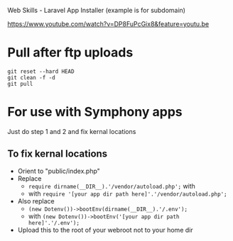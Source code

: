 Web Skills - Laravel App Installer (example is for subdomain) 

https://www.youtube.com/watch?v=DP8FuPcGix8&feature=youtu.be

# Pull after ftp uploads
```
git reset --hard HEAD
git clean -f -d
git pull
```
# For use with Symphony apps

Just do step 1 and 2 and fix kernal locations

## To fix kernal locations
- Orient to "public/index.php"
- Replace 
  - `require dirname(__DIR__).'/vendor/autoload.php';` with
  - with `require '[your app dir path here]'.'/vendor/autoload.php';`
- Also replace
  - `(new Dotenv())->bootEnv(dirname(__DIR__).'/.env');`
  - with `(new Dotenv())->bootEnv('[your app dir path here]'.'/.env');`
- Upload this to the root of your webroot not to your home dir



